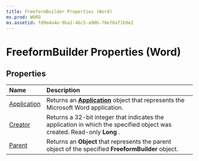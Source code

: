 ```yaml
---
title: FreeformBuilder Properties (Word)
ms.prod: WORD
ms.assetid: fd9e4a4e-9ba1-46c5-a90b-70e70af1b9e2
---
```



# FreeformBuilder Properties (Word)

## Properties



|**Name**|**Description**|
|:-----|:-----|
|[Application](freeformbuilder-application-property-word.md)|Returns an  **[Application](application-object-word.md)** object that represents the Microsoft Word application.|
|[Creator](freeformbuilder-creator-property-word.md)|Returns a 32-bit integer that indicates the application in which the specified object was created. Read-only  **Long** .|
|[Parent](freeformbuilder-parent-property-word.md)|Returns an  **Object** that represents the parent object of the specified **FreeformBuilder** object.|

